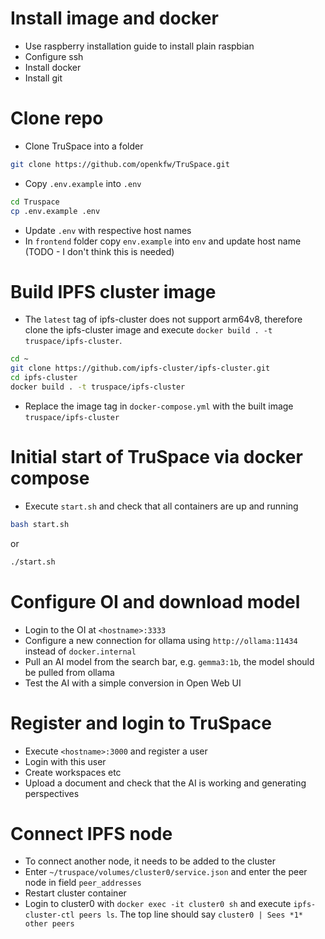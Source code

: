 # Install image and docker

- Use raspberry installation guide to install plain raspbian
- Configure ssh
- Install docker
- Install git

# Clone repo

- Clone TruSpace into a folder

```bash
git clone https://github.com/openkfw/TruSpace.git
```

- Copy `.env.example` into `.env`

```bash
cd Truspace
cp .env.example .env
```

- Update `.env` with respective host names
- In `frontend` folder copy `env.example` into `env` and update host name (TODO - I don't think this is needed)

# Build IPFS cluster image

- The `latest` tag of ipfs-cluster does not support arm64v8, therefore clone the ipfs-cluster image and execute `docker build . -t truspace/ipfs-cluster`.

```bash
cd ~
git clone https://github.com/ipfs-cluster/ipfs-cluster.git
cd ipfs-cluster
docker build . -t truspace/ipfs-cluster
```

- Replace the image tag in `docker-compose.yml` with the built image `truspace/ipfs-cluster`

# Initial start of TruSpace via docker compose

- Execute `start.sh` and check that all containers are up and running

```bash
bash start.sh
```

or

```sh
./start.sh
```

# Configure OI and download model

- Login to the OI at `<hostname>:3333`
- Configure a new connection for ollama using `http://ollama:11434` instead of `docker.internal`
- Pull an AI model from the search bar, e.g. `gemma3:1b`, the model should be pulled from ollama
- Test the AI with a simple conversion in Open Web UI

# Register and login to TruSpace

- Execute `<hostname>:3000` and register a user
- Login with this user
- Create workspaces etc
- Upload a document and check that the AI is working and generating perspectives

# Connect IPFS node

- To connect another node, it needs to be added to the cluster
- Enter `~/truspace/volumes/cluster0/service.json` and enter the peer node in field `peer_addresses`
- Restart cluster container
- Login to cluster0 with `docker exec -it cluster0 sh` and execute `ipfs-cluster-ctl peers ls`. The top line should say `cluster0 | Sees *1* other peers`

